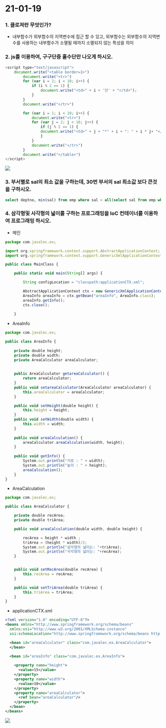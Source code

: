 # 21-01-19

### 1. 클로져란 무엇인가?

- 내부함수가 외부함수의 지역변수에 접근 할 수 있고, 외부함수는 외부함수의 지역변수를 사용하는 내부함수가 소멸될 때까지 소멸되지 않는 특성을 의미

### 2. js를 이용하여, 구구단중 홀수단만 나오게 하시오.

```javascript
<script type="text/javascript">
    document.write("<table border=1>")
		document.write("<tr>")
		for (var i = 2; i < 10; i++) {
			if (i % 2 == 1) {
				document.write("<td>" + i + '단' + "</td>");
			}
		}
		document.write("</tr>")

		for (var i = 1; i < 10; i++) {
			document.write("<tr>")
			for (var j = 2; j < 10; j++) {
				if (j % 2 == 1) {
				document.write("<td>" + j + "*" + i + ": " + i * j+ "</td>");
				}
			}
			document.write("</tr>")
		}
		document.write("</table>")
</script>
```

![](https://postfiles.pstatic.net/MjAyMTAxMTlfMjYx/MDAxNjExMDQ3Nzg4Njk5.cHV4c9hbYI6RGA_0pDIv-fM_n5fwTx4YtWo5CDBJQvUg.IQv-jr5NiKH9JIq8G76wdNubji0PamvaaC51SQ7mVTQg.PNG.o_oax/image.png?type=w966)

### 3. 부서별로 sal의 최소 값을 구하는데, 30번 부서의 sal 최소값 보다 큰것을 구하시오. 

```sql
select deptno, min(sal) from emp where sal < all(select sal from emp where deptno = 30) group by deptno; 
```

### 4. 삼각형및 사각형의 넓이를 구하는 프로그래밍을 IoC 컨테이너를 이용하여 프로그래밍 하시오.

- 메인

```javascript
package com.javalec.ex;

import org.springframework.context.support.AbstractApplicationContext;
import org.springframework.context.support.GenericXmlApplicationContext;

public class MainClass {

	public static void main(String[] args) {

		String configLocation = "classpath:applicationCTX.xml";

		AbstractApplicationContext ctx = new GenericXmlApplicationContext(configLocation);
		AreaInfo areaInfo = ctx.getBean("areaInfo", AreaInfo.class);
		areaInfo.getInfo();
		ctx.close();
		
	}
```

- AreaInfo

```javascript
package com.javalec.ex;

public class AreaInfo {
	
	private double height;
	private double width;
	private AreaCalculator areaCalculator;
	
	
	public AreaCalculator getareaCalculator() {
		return areaCalculator;
	}
	public void setareaCalculator(AreaCalculator areaCalculator) {
		this.areaCalculator = areaCalculator;
	}

	public void setHeight(double height) {
		this.height = height;
	}
	public void setWidth(double width) {
		this.width = width;
	}
	
	public void areaCalculation() {
		areaCalculator.areaCalculation(width, height);
	}
	
	public void getInfo() {
		System.out.println("가로 : " + width);
		System.out.println("높이 : " + height);
		areaCalculation();
	}
}
```

- AreaCalculation

```javascript
package com.javalec.ex;

public class AreaCalculator {

	private double recArea;
	private double triArea;

	public void areaCalculation(double width, double height) {

		recArea = height * width ;
		triArea = (height * width)/2;
		System.out.println("삼각형의 넓이는: "+triArea);
		System.out.println("사각형의 넓이는: "+recArea);
	}


	public void setRecArea(double recArea) {
		this.recArea = recArea;
	}

	public void setTriArea(double triArea) {
		this.triArea = triArea;
	}
}
```

- applicationCTX.xml

```xml
<?xml version="1.0" encoding="UTF-8"?>
<beans xmlns="http://www.springframework.org/schema/beans"
  xmlns:xsi="http://www.w3.org/2001/XMLSchema-instance"
  xsi:schemaLocation="http://www.springframework.org/schema/beans http://www.springframework.org/schema/beans/spring-beans.xsd">

  <bean id="areaCalculator" class="com.javalec.ex.AreaCalculator">
  </bean>

  <bean id="areaInfo" class="com.javalec.ex.AreaInfo">
    
    <property name="height">
      <value>15</value>
    </property>
    <property name="width">
      <value>10</value>
    </property>
    <property name="areaCalculator">
      <ref bean="areaCalculator"/>
    </property>
  </bean>
</beans>
```

![](https://postfiles.pstatic.net/MjAyMTAxMTlfNjAg/MDAxNjExMDYxODI1NTIw.SogptAggrmZo20c9HF3yGz-ZqS5seYOkY3CVrQhqQPMg.pu8EXrR0jGnvIyv1w9-EK5CsLNTGkNr1xqpQtCuSJa0g.PNG.o_oax/image.png?type=w966)



